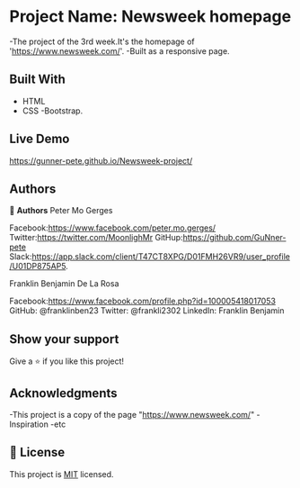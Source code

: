 
# Project Name: Newsweek homepage

-The project of the 3rd week.It's the homepage of 'https://www.newsweek.com/'.
-Built as a responsive page.

## Built With

- HTML
- CSS
-Bootstrap.

## Live Demo
https://gunner-pete.github.io/Newsweek-project/

## Authors

👤 **Authors**
Peter Mo Gerges

Facebook:https://www.facebook.com/peter.mo.gerges/
Twitter:https://twitter.com/MoonlighMr
GitHup:https://github.com/GuNner-pete
Slack:https://app.slack.com/client/T47CT8XPG/D01FMH26VR9/user_profile/U01DP875AP5.

Franklin Benjamin De La Rosa

Facebook:https://www.facebook.com/profile.php?id=100005418017053
GitHub: @franklinben23
Twitter: @frankli2302
LinkedIn: Franklin Benjamin

## Show your support

Give a ⭐️ if you like this project!

## Acknowledgments

-This project is a copy of the page "https://www.newsweek.com/"
-Inspiration
-etc

## 📝 License

This project is [MIT](lic.url) licensed.
